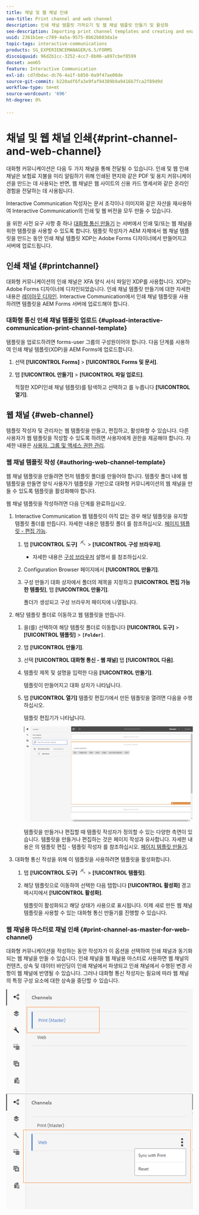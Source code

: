 ```yaml
---
title: 채널 및 웹 채널 인쇄
seo-title: Print channel and web channel
description: 인쇄 채널 템플릿 가져오기 및 웹 채널 템플릿 만들기 및 활성화
seo-description: Importing print channel templates and creating and enabling web channel templates
uuid: 2361b1ee-c789-4a5a-9575-8b62b603da1e
topic-tags: interactive-communications
products: SG_EXPERIENCEMANAGER/6.5/FORMS
discoiquuid: 96d2b1cc-3252-4cc7-8b06-a897cbef8599
docset: aem65
feature: Interactive Communication
exl-id: cd7dbdac-dc76-4a1f-b850-0a9f47ae08de
source-git-commit: b220adf6fa3e9faf94389b9a9416b7fca2f89d9d
workflow-type: tm+mt
source-wordcount: '696'
ht-degree: 0%

---
```


# 채널 및 웹 채널 인쇄{#print-channel-and-web-channel}

대화형 커뮤니케이션은 다음 두 가지 채널을 통해 전달될 수 있습니다. 인쇄 및 웹 인쇄 채널은 보험료 지불을 미리 알림하기 위해 인쇄된 편지와 같은 PDF 및 용지 커뮤니케이션을 만드는 데 사용되는 반면, 웹 채널은 웹 사이트의 신용 카드 명세서와 같은 온라인 경험을 전달하는 데 사용됩니다.

Interactive Communication 작성자는 문서 조각이나 이미지와 같은 자산을 재사용하여 Interactive Communication의 인쇄 및 웹 버전을 모두 만들 수 있습니다.

을 위한 사전 요구 사항 중 하나 [대화형 통신 만들기](../../forms/using/create-interactive-communication.md) 는 서버에서 인쇄 및/또는 웹 채널을 위한 템플릿을 사용할 수 있도록 합니다. 템플릿 작성자가 AEM 자체에서 웹 채널 템플릿을 만드는 동안 인쇄 채널 템플릿 XDP는 Adobe Forms 디자이너에서 만들어지고 서버에 업로드됩니다.

## 인쇄 채널 {#printchannel}

대화형 커뮤니케이션의 인쇄 채널은 XFA 양식 서식 파일인 XDP를 사용합니다. XDP는 Adobe Forms 디자이너에 디자인되었습니다. 인쇄 채널 템플릿 만들기에 대한 자세한 내용은 [레이아웃 디자인](../../forms/using/layout-design-details.md). Interactive Communication에서 인쇄 채널 템플릿을 사용하려면 템플릿을 AEM Forms 서버에 업로드해야 합니다.

### 대화형 통신 인쇄 채널 템플릿 업로드 {#upload-interactive-communication-print-channel-template}

템플릿을 업로드하려면 forms-user 그룹의 구성원이어야 합니다. 다음 단계를 사용하여 인쇄 채널 템플릿(XDP)을 AEM Forms에 업로드합니다.

1. 선택 **[!UICONTROL Forms]** > **[!UICONTROL Forms 및 문서]**.

1. 탭 **[!UICONTROL 만들기]** > **[!UICONTROL 파일 업로드]**.

   적절한 XDP(인쇄 채널 템플릿)를 탐색하고 선택하고 를 누릅니다 **[!UICONTROL 열기]**.

## 웹 채널 {#web-channel}

템플릿 작성자 및 관리자는 웹 템플릿을 만들고, 편집하고, 활성화할 수 있습니다. 다른 사용자가 웹 템플릿을 작성할 수 있도록 하려면 사용자에게 권한을 제공해야 합니다. 자세한 내용은 [사용자, 그룹 및 액세스 권한 관리](/help/sites-administering/user-group-ac-admin.md).

### 웹 채널 템플릿 작성 {#authoring-web-channel-template}

웹 채널 템플릿을 만들려면 먼저 템플릿 폴더를 만들어야 합니다. 템플릿 폴더 내에 웹 템플릿을 만들면 양식 사용자가 템플릿을 기반으로 대화형 커뮤니케이션의 웹 채널을 만들 수 있도록 템플릿을 활성화해야 합니다.

웹 채널 템플릿을 작성하려면 다음 단계를 완료하십시오.

1. Interactive Communication 웹 템플릿이 아직 없는 경우 해당 템플릿을 유지할 템플릿 폴더를 만듭니다. 자세한 내용은 템플릿 폴더 를 참조하십시오. [페이지 템플릿 - 편집 가능](/help/sites-developing/page-templates-editable.md).

   1. 탭 **[!UICONTROL 도구]** ![도구](assets/tools.png) > **[!UICONTROL 구성 브라우저]**.
      * 자세한 내용은 [구성 브라우저](/help/sites-administering/configurations.md) 설명서 를 참조하십시오.
   1. Configuration Browser 페이지에서 **[!UICONTROL 만들기]**.
   1. 구성 만들기 대화 상자에서 폴더의 제목을 지정하고 **[!UICONTROL 편집 가능한 템플릿]**, 탭 **[!UICONTROL 만들기]**.

      폴더가 생성되고 구성 브라우저 페이지에 나열됩니다.

1. 해당 템플릿 폴더로 이동하고 웹 템플릿을 만듭니다.

   1. 을(를) 선택하여 해당 템플릿 폴더로 이동합니다 **[!UICONTROL 도구]** > **[!UICONTROL 템플릿]** > **`[Folder]`**.
   1. 탭 **[!UICONTROL 만들기]**.
   1. 선택 **[!UICONTROL 대화형 통신 - 웹 채널]** 탭 **[!UICONTROL 다음]**.
   1. 템플릿 제목 및 설명을 입력한 다음 **[!UICONTROL 만들기]**.

      템플릿이 만들어지고 대화 상자가 나타납니다.

   1. 탭 **[!UICONTROL 열기]** 템플릿 편집기에서 만든 템플릿을 열려면 다음을 수행하십시오.

      템플릿 편집기가 나타납니다.

      ![웹 채널 템플릿](assets/webchanneltemplate.png)

      템플릿을 만들거나 편집할 때 템플릿 작성자가 정의할 수 있는 다양한 측면이 있습니다. 템플릿을 만들거나 편집하는 것은 페이지 작성과 유사합니다. 자세한 내용은 의 템플릿 편집 - 템플릿 작성자 를 참조하십시오. [페이지 템플릿 만들기](/help/sites-authoring/templates.md).

1. 대화형 통신 작성을 위해 이 템플릿을 사용하려면 템플릿을 활성화합니다.

   1. 탭 **[!UICONTROL 도구]** ![도구](assets/tools.png) > **[!UICONTROL 템플릿]**.
   1. 해당 템플릿으로 이동하여 선택한 다음 탭합니다 **[!UICONTROL 활성화]** 경고 메시지에서 **[!UICONTROL 활성화]**.

      템플릿이 활성화되고 해당 상태가 사용으로 표시됩니다. 이제 새로 만든 웹 채널 템플릿을 사용할 수 있는 대화형 통신 만들기를 진행할 수 있습니다.

### 웹 채널용 마스터로 채널 인쇄 {#print-channel-as-master-for-web-channel}

대화형 커뮤니케이션을 작성하는 동안 작성자가 이 옵션을 선택하여 인쇄 채널과 동기화되는 웹 채널을 만들 수 있습니다. 인쇄 채널을 웹 채널용 마스터로 사용하면 웹 채널의 컨텐츠, 상속 및 데이터 바인딩이 인쇄 채널에서 파생되고 인쇄 채널에서 수행된 변경 사항이 웹 채널에 반영될 수 있습니다. 그러나 대화형 통신 작성자는 필요에 따라 웹 채널의 특정 구성 요소에 대한 상속을 중단할 수 있습니다.

![채널을 마스터로 인쇄](assets/create_ic_print_master_new.png) ![인쇄 채널을 마스터로 사용하는 웹 채널](assets/create_ic_print_master_web_new.png)
